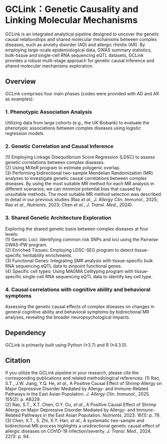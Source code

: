 # GCLink：Genetic Causality and Linking Molecular Mechanisms
GCLink is an integrated analytical pipeline designed to uncover the genetic causal relationships and shared molecular mechanisms between complex diseases, such as anxiety disorder (AD) and allergic rhinitis (AR). By employing large-scale epidemiological data, GWAS summary statistics, bulk-tissue and single-cell RNA sequencing eQTL datasets, GCLink provides a robust multi-stage approach for genetic causal inference and shared molecular mechanisms exploration.
## Overview
GCLink comprises four main phases (codes were provided with AD and AR as examples):
### 1.	Phenotypic Association Analysis
Utilizing data from large cohorts (e.g., the UK Biobank) to evaluate the phenotypic associations between complex diseases using logistic regression models.
### 2.	Genetic Correlation and Causal Inference
(1) Employing Linkage Disequilibrium Score Regression (LDSC) to assess genetic correlations between complex diseases.\
(2) Using MiXeR program to estimate polygenic overlap.\
(3) Performing bidirectional two-sample Mendelian Randomization (MR) analyses to investigate genetic causal correlations between complex diseases. By using the most suitable MR method for each MR analysis in different scenarios, we can minimize potential bias that caused by unsuitable methods. The most suitable MR method selection was described in detail in our previous studies (Rao _et al._, _J. Allergy Clin. Immunol._, 2025; Rao _et al._, _Nutrients_, 2023; Chen _et al._, _J. Transl. Med._, 2024).
### 3.	Shared Genetic Architecture Exploration
Exploring the shared genetic basis between complex diseases at four levels:\
(1) Genetic Loci: Identifying common risk SNPs and loci using the Pairwise GWAS-PW program.\
(2) Enriched Tissues: Employing LDSC-SEG program to detect tissue-specific heritability enrichments.\
(3) Functional Genes: Integrating SMR analysis with tissue-specific bulk RNA sequencing eQTL data to pinpoint functional genes.\
(4) Specific cell types: Using MAGMA.Celltyping program with tissue-specific single-cell RNA sequencing eQTL data to identify key cell type.
### 4.	Causal correlations with cognitive ability and behavioral symptoms 
Assessing the genetic causal effects of complex diseases on changes in general cognitive ability and behavioral symptoms by bidirectional MR analyses, revealing the broader neuropsychological impacts.
## Dependency
GCLink is primarily built using Python (≥3.7) and R (≥4.3.0). 
## Citation
If you utilize the GCLink pipeline in your research, please cite the corresponding publications and related methodological references: 
(1)	Rao, S.T., J.W. Jiang, Y.Q. He, _et al._, A Positive Causal Effect of Shrimp Allergy on Major Depressive Disorder Mediated by Allergy- and Immune-Related Pathways in the East Asian Population. _J. Allergy Clin. Immunol._, 2025. 155(2): p. AB229.\
(2)	Rao, S.T., X.T. Chen, O.Y. Ou, _et al._, A Positive Causal Effect of Shrimp Allergy on Major Depressive Disorder Mediated by Allergy- and Immune-Related Pathways in the East Asian Population. _Nutrients_, 2023. 16(1): p. 79.\
(3)	Chen, X.T., S. Zhi, X.Y. Han, _et al._, A systematic two-sample and bidirectional MR process highlights a unidirectional genetic causal effect of allergic diseases on COVID-19 infection/severity. _J. Transl. Med._, 2024. 22(1): p. 94.
